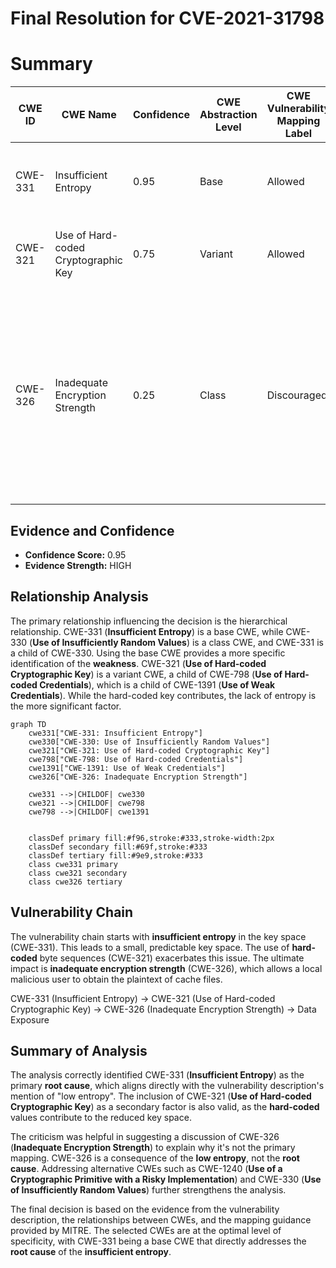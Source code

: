 # Final Resolution for CVE-2021-31798

# Summary
| CWE ID | CWE Name | Confidence | CWE Abstraction Level | CWE Vulnerability Mapping Label | CWE-Vulnerability Mapping Notes |
|---|---|---|---|---|---|
| CWE-331 | Insufficient Entropy | 0.95 | Base | Allowed | Primary CWE. Mitigation: Increase entropy of key generation. |
| CWE-321 | Use of Hard-coded Cryptographic Key | 0.75 | Variant | Allowed | Secondary Candidate. Mitigation: Avoid hard-coding keys. |
| CWE-326 | Inadequate Encryption Strength | 0.25 | Class | Discouraged | The vulnerability is not that the encryption algorithm is fundamentally broken, but instead that the key space is too small due to insufficient entropy, making the encryption easily brute-forceable. |

## Evidence and Confidence

*   **Confidence Score:** 0.95
*   **Evidence Strength:** HIGH

## Relationship Analysis
The primary relationship influencing the decision is the hierarchical relationship. CWE-331 (**Insufficient Entropy**) is a base CWE, while CWE-330 (**Use of Insufficiently Random Values**) is a class CWE, and CWE-331 is a child of CWE-330. Using the base CWE provides a more specific identification of the **weakness**. CWE-321 (**Use of Hard-coded Cryptographic Key**) is a variant CWE, a child of CWE-798 (**Use of Hard-coded Credentials**), which is a child of CWE-1391 (**Use of Weak Credentials**). While the hard-coded key contributes, the lack of entropy is the more significant factor.

```mermaid
graph TD
    cwe331["CWE-331: Insufficient Entropy"]
    cwe330["CWE-330: Use of Insufficiently Random Values"]
    cwe321["CWE-321: Use of Hard-coded Cryptographic Key"]
    cwe798["CWE-798: Use of Hard-coded Credentials"]
    cwe1391["CWE-1391: Use of Weak Credentials"]
    cwe326["CWE-326: Inadequate Encryption Strength"]

    cwe331 -->|CHILDOF| cwe330
    cwe321 -->|CHILDOF| cwe798
    cwe798 -->|CHILDOF| cwe1391
    

    classDef primary fill:#f96,stroke:#333,stroke-width:2px
    classDef secondary fill:#69f,stroke:#333
    classDef tertiary fill:#9e9,stroke:#333
    class cwe331 primary
    class cwe321 secondary
    class cwe326 tertiary
```

## Vulnerability Chain
The vulnerability chain starts with **insufficient entropy** in the key space (CWE-331). This leads to a small, predictable key space. The use of **hard-coded** byte sequences (CWE-321) exacerbates this issue. The ultimate impact is **inadequate encryption strength** (CWE-326), which allows a local malicious user to obtain the plaintext of cache files.

CWE-331 (Insufficient Entropy) -> CWE-321 (Use of Hard-coded Cryptographic Key) -> CWE-326 (Inadequate Encryption Strength) -> Data Exposure

## Summary of Analysis
The analysis correctly identified CWE-331 (**Insufficient Entropy**) as the primary **root cause**, which aligns directly with the vulnerability description's mention of "low entropy". The inclusion of CWE-321 (**Use of Hard-coded Cryptographic Key**) as a secondary factor is also valid, as the **hard-coded** values contribute to the reduced key space.

The criticism was helpful in suggesting a discussion of CWE-326 (**Inadequate Encryption Strength**) to explain why it's not the primary mapping. CWE-326 is a consequence of the **low entropy**, not the **root cause**. Addressing alternative CWEs such as CWE-1240 (**Use of a Cryptographic Primitive with a Risky Implementation**) and CWE-330 (**Use of Insufficiently Random Values**) further strengthens the analysis.

The final decision is based on the evidence from the vulnerability description, the relationships between CWEs, and the mapping guidance provided by MITRE. The selected CWEs are at the optimal level of specificity, with CWE-331 being a base CWE that directly addresses the **root cause** of the **insufficient entropy**.
